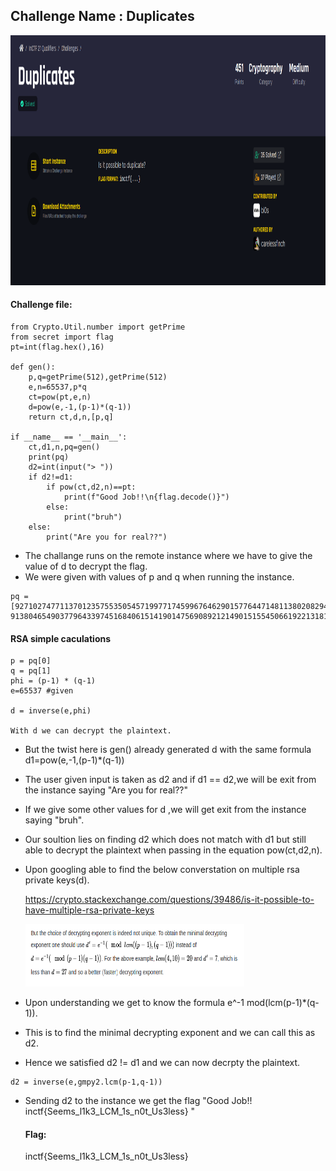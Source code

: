 ## Challenge Name : Duplicates

<p align="center"><img src="images/duplicates.png" width="700" height="400" /></p>

#### Challenge file:

```
from Crypto.Util.number import getPrime
from secret import flag
pt=int(flag.hex(),16)

def gen():
    p,q=getPrime(512),getPrime(512)
    e,n=65537,p*q
    ct=pow(pt,e,n)
    d=pow(e,-1,(p-1)*(q-1))
    return ct,d,n,[p,q]

if __name__ == '__main__':
    ct,d1,n,pq=gen()
    print(pq)
    d2=int(input("> "))
    if d2!=d1:
        if pow(ct,d2,n)==pt:
            print(f"Good Job!!\n{flag.decode()}")
        else:
            print("bruh")
    else:
        print("Are you for real??")
```

- The challange runs on the remote instance where we have to give the value of d  to decrypt the flag.
- We were given with values of p and q when running the instance.

```
pq = [9271027477113701235755350545719977174599676462901577644714811380208294215204090221612185375557990680124488952535641704656501628556848766875472425673189497, 9138046549037796433974516840615141901475690892121490151554506619221318177641251570519278540381108700024825885518437955535114986879514659998608890291099949]
```
#### RSA simple caculations

```
p = pq[0]
q = pq[1]
phi = (p-1) * (q-1)
e=65537 #given
    
d = inverse(e,phi)

With d we can decrypt the plaintext.
```
- But the twist here is gen() already generated d with the same formula  d1=pow(e,-1,(p-1)*(q-1))
- The user given input is taken as d2 and if d1 == d2,we will be exit from the instance saying "Are you for real??"
- If we give some other values for d ,we will get exit from the instance saying "bruh".
- Our soultion lies on finding d2 which does not match with d1 but still able to decrypt the plaintext when passing in the equation pow(ct,d2,n).
- Upon googling able to find the below converstation on multiple rsa private keys(d).

   https://crypto.stackexchange.com/questions/39486/is-it-possible-to-have-multiple-rsa-private-keys

   <img src="images/duplicates2.png" width="350" height="100" />

- Upon understanding we get to know the formula e^-1 mod(lcm(p-1)*(q-1)).
- This is to find the minimal decrypting exponent and we can call this as d2.
- Hence we satisfied d2 != d1 and we can now decrpty the plaintext.

```
d2 = inverse(e,gmpy2.lcm(p-1,q-1))
```
- Sending d2 to the instance we get the flag 
 "Good Job!!
  inctf{Seems_l1k3_LCM_1s_n0t_Us3less} "
  
  #### Flag:
   inctf{Seems_l1k3_LCM_1s_n0t_Us3less}

